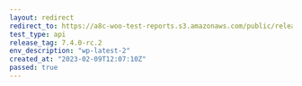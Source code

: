 ```yaml
---
layout: redirect
redirect_to: https://a8c-woo-test-reports.s3.amazonaws.com/public/release/7.4.0-rc.2/wp-latest-2/api/index.html
test_type: api
release_tag: 7.4.0-rc.2
env_description: "wp-latest-2"
created_at: "2023-02-09T12:07:10Z"
passed: true
---
```

